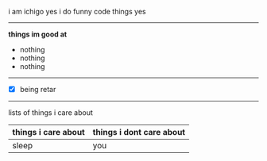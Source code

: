 i am ichigo yes i do funny code things yes

---

**things im good at**
- nothing
- nothing
- nothing

---

- [x] being retar

---

lists of things i care about

| things i care about | things i dont care about |
| ----------- | ----------- |
| sleep | you |
